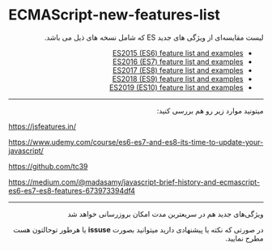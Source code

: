 # ECMAScript-new-features-list

<div dir="rtl">
لیست مقایسه‌ای از ویژگی های جدید ES که شامل نسخه های ذیل می باشد.
<div>

* [ES2015 (ES6) feature list and examples](ES2015.MD)
* [ES2016 (ES7) feature list and examples](ES2016.MD)
* [ES2017 (ES8) feature list and examples](ES2017.MD)
* [ES2018 (ES9) feature list and examples](ES2018.MD)
* [ES2019 (ES10) feature list and examples](ES2019.MD)

---

میتونید موارد زیر رو هم بررسی کنید:

<div dir="ltr">

<https://jsfeatures.in/>

<https://www.udemy.com/course/es6-es7-and-es8-its-time-to-update-your-javascript/>

<https://github.com/tc39>

<https://medium.com/@madasamy/javascript-brief-history-and-ecmascript-es6-es7-es8-features-673973394df4>

</div>

---

ویژگی‌های جدید هم در سریعترین مدت امکان  بروزرسانی خواهد شد

در صورتی که نکته‌ یا پیشنهادی دارید میتوانید بصورت **issuse** یا هرطور توحالتون هست مطرح نمایید.
